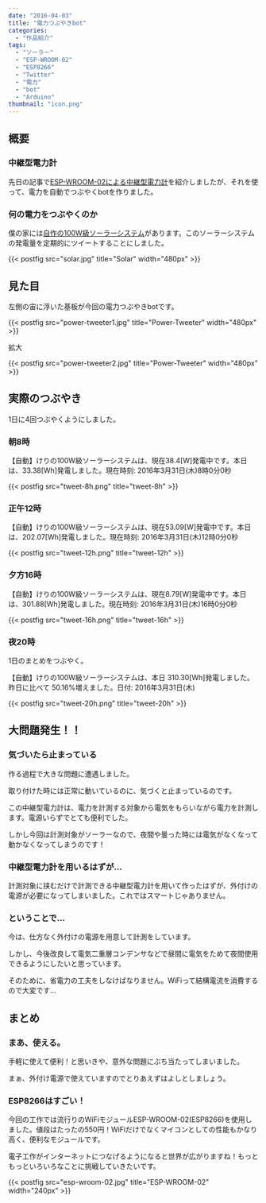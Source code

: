 ```yaml
---
date: "2016-04-03"
title: "電力つぶやきbot"
categories:
  - "作品紹介"
tags:
  - "ソーラー"
  - "ESP-WROOM-02"
  - "ESP8266"
  - "Twitter"
  - "電力"
  - "bot"
  - "Arduino"
thumbnail: "icon.png"
---
```


## 概要

### 中継型電力計
先日の記事で[ESP-WROOM-02による中継型電力計](/posts/2016-03-23-relay-sensor/)を紹介しましたが、それを使って、電力を自動でつぶやくbotを作りました。

### 何の電力をつぶやくのか

僕の家には[自作の100W級ソーラーシステム](/posts/2014-09-14-solar-system/)があります。このソーラーシステムの発電量を定期的にツイートすることにしました。

{{< postfig src="solar.jpg" title="Solar" width="480px" >}}
<!--more-->

## 見た目

左側の宙に浮いた基板が今回の電力つぶやきbotです。

{{< postfig src="power-tweeter1.jpg" title="Power-Tweeter" width="480px" >}}

拡大

{{< postfig src="power-tweeter2.jpg" title="Power-Tweeter" width="480px" >}}


## 実際のつぶやき

1日に4回つぶやくようにしました。

### 朝8時

【自動】けりの100W級ソーラーシステムは、現在38.4[W]発電中です。本日は、33.38[Wh]発電しました。現在時刻: 2016年3月31日(木)8時0分0秒

{{< postfig src="tweet-8h.png" title="tweet-8h" >}}

### 正午12時

【自動】けりの100W級ソーラーシステムは、現在53.09[W]発電中です。本日は、202.07[Wh]発電しました。現在時刻: 2016年3月31日(木)12時0分0秒

{{< postfig src="tweet-12h.png" title="tweet-12h" >}}

### 夕方16時

【自動】けりの100W級ソーラーシステムは、現在8.79[W]発電中です。本日は、301.88[Wh]発電しました。現在時刻: 2016年3月31日(木)16時0分0秒

{{< postfig src="tweet-16h.png" title="tweet-16h" >}}

### 夜20時

1日のまとめをつぶやく。

【自動】けりの100W級ソーラーシステムは、本日 310.30[Wh]発電しました。昨日に比べて 50.16%増えました。日付: 2016年3月31日(木)

{{< postfig src="tweet-20h.png" title="tweet-20h" >}}

## 大問題発生！！

### 気づいたら止まっている

作る過程で大きな問題に遭遇しました。

取り付けた時には正常に動いているのに、気づくと止まっているのです。

この中継型電力計は、電力を計測する対象から電気をもらいながら電力を計測します。電源いらずでとても便利でした。

しかし今回は計測対象がソーラーなので、夜間や曇った時には電気がなくなって動かなくなってしまうのです！

### 中継型電力計を用いるはずが...

計測対象に挟むだけで計測できる中継型電力計を用いて作ったはずが、外付けの電源が必要になってしまいました。これではスマートじゃありません。

### ということで...

今は、仕方なく外付けの電源を用意して計測をしています。

しかし、今後改良して電気二重層コンデンサなどで昼間に電気をためて夜間使用できるようにしたいと思っています。

そのために、省電力の工夫をしなけばなりません。WiFiって結構電流を消費するので大変です...

## まとめ

### まあ、使える。

手軽に使えて便利！と思いきや、意外な問題にぶち当たってしまいました。

まぁ、外付け電源で使えていますのでとりあえずはよしとしましょう。

### ESP8266はすごい！

今回の工作では流行りのWiFiモジュールESP-WROOM-02(ESP8266)を使用しました。値段はたったの550円！WiFiだけでなくマイコンとしての性能もかなり高く、便利なモジュールです。

電子工作がインターネットにつなげるようになると世界が広がりますね！もっともっといろいろなことに挑戦していきたいです。

{{< postfig src="esp-wroom-02.jpg" title="ESP-WROOM-02" width="240px" >}}

